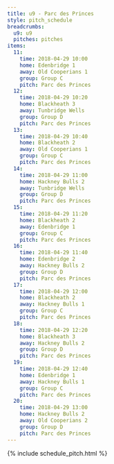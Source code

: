 ```yaml
---
title: u9 - Parc des Princes
style: pitch_schedule
breadcrumbs:
  u9: u9
  pitches: pitches
items:
  11:
    time: 2018-04-29 10:00
    home: Edenbridge 1
    away: Old Cooperians 1
    group: Group C
    pitch: Parc des Princes
  12:
    time: 2018-04-29 10:20
    home: Blackheath 3
    away: Tunbridge Wells
    group: Group D
    pitch: Parc des Princes
  13:
    time: 2018-04-29 10:40
    home: Blackheath 2
    away: Old Cooperians 1
    group: Group C
    pitch: Parc des Princes
  14:
    time: 2018-04-29 11:00
    home: Hackney Bulls 2
    away: Tunbridge Wells
    group: Group D
    pitch: Parc des Princes
  15:
    time: 2018-04-29 11:20
    home: Blackheath 2
    away: Edenbridge 1
    group: Group C
    pitch: Parc des Princes
  16:
    time: 2018-04-29 11:40
    home: Edenbridge 2
    away: Hackney Bulls 2
    group: Group D
    pitch: Parc des Princes
  17:
    time: 2018-04-29 12:00
    home: Blackheath 2
    away: Hackney Bulls 1
    group: Group C
    pitch: Parc des Princes
  18:
    time: 2018-04-29 12:20
    home: Blackheath 3
    away: Hackney Bulls 2
    group: Group D
    pitch: Parc des Princes
  19:
    time: 2018-04-29 12:40
    home: Edenbridge 1
    away: Hackney Bulls 1
    group: Group C
    pitch: Parc des Princes
  20:
    time: 2018-04-29 13:00
    home: Hackney Bulls 2
    away: Old Cooperians 2
    group: Group D
    pitch: Parc des Princes
---
```


{% include schedule_pitch.html %}
